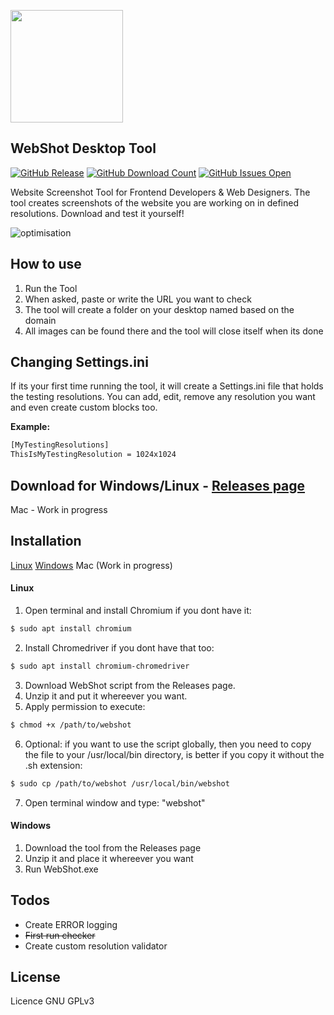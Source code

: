 <p align="left">
  <img width="180" height="180" src="https://github.com/mariosemes/WebShot/blob/master/images/logo.png?raw=true">
</p>

## WebShot Desktop Tool

[![GitHub Release](https://github-basic-badges.herokuapp.com/release/mariosemes/WebShot.svg)]() [![GitHub Download Count](https://github-basic-badges.herokuapp.com/downloads/mariosemes/WebShot/total.svg)]() [![GitHub Issues Open](https://github-basic-badges.herokuapp.com/issues/mariosemes/WebShot.svg)]()

Website Screenshot Tool for Frontend Developers & Web Designers.
The tool creates screenshots of the website you are working on in defined resolutions.
Download and test it yourself!

![optimisation](https://github.com/mariosemes/WebShot/blob/master/images/preview.png?raw=true)

## How to use
1. Run the Tool
2. When asked, paste or write the URL you want to check
3. The tool will create a folder on your desktop named based on the domain
4. All images can be found there and the tool will close itself when its done


## Changing Settings.ini
If its your first time running the tool, it will create a Settings.ini file that holds the testing resolutions.
You can add, edit, remove any resolution you want and even create custom blocks too.

**Example:**
```sh
[MyTestingResolutions]
ThisIsMyTestingResolution = 1024x1024
```

## Download for Windows/Linux - [Releases page](https://github.com/mariosemes/WebShot/releases/)
Mac - Work in progress


## Installation
[Linux](#linux)
[Windows](#windows)
Mac (Work in progress)

#### Linux
1. Open terminal and install Chromium if you dont have it:
```sh
$ sudo apt install chromium
```
2. Install Chromedriver if you dont have that too:
```sh
$ sudo apt install chromium-chromedriver
```
3. Download WebShot script from the Releases page.
4. Unzip it and put it whereever you want.
5. Apply permission to execute:
```sh
$ chmod +x /path/to/webshot
```
6. Optional: if you want to use the script globally, then you need to copy the file to your /usr/local/bin directory, is better if you copy it without the .sh extension:
```sh
$ sudo cp /path/to/webshot /usr/local/bin/webshot
```
7. Open terminal window and type: "webshot"

#### Windows

1. Download the tool from the Releases page
2. Unzip it and place it whereever you want
3. Run WebShot.exe


## Todos

 - Create ERROR logging
 - ~~First run checker~~
 - Create custom resolution validator

License
----

Licence GNU GPLv3